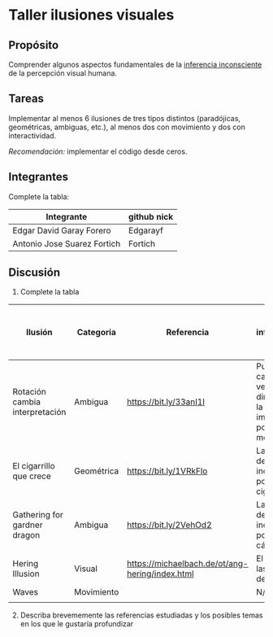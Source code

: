 # Taller ilusiones visuales

## Propósito

Comprender algunos aspectos fundamentales de la [inferencia inconsciente](https://github.com/VisualComputing/Cognitive) de la percepción visual humana.

## Tareas

Implementar al menos 6 ilusiones de tres tipos distintos (paradójicas, geométricas, ambiguas, etc.), al menos dos con movimiento y dos con interactividad.

*Recomendación:* implementar el código desde ceros.

## Integrantes

Complete la tabla:

| Integrante                 | github nick |
|----------------------------|-------------|
|Edgar David Garay Forero    | Edgarayf    |
|Antonio Jose Suarez Fortich | Fortich     |

## Discusión

1. Complete la tabla

| Ilusión                      | Categoria | Referencia            | Tipo de interactividad (si aplica)                           | URL código base (si aplica) |
|------------------------------|-----------|-----------------------|--------------------------------------------------------------|-----------------------------|
|Rotación cambia interpretación|Ambigua    |https://bit.ly/33anI1I |Puedes cambiar la velocidad y dirección en la que rota la imagen con la posición del mouse|                             |
|El cigarrillo que crece       |Geométrica |https://bit.ly/1VRkFlo |La posición del mouse indica la posición del cigarrillo.      |                             |
|Gathering for gardner dragon  |Ambigua    |https://bit.ly/2VehOd2 |La posicipon del mouse indica la posición de la cámara.       |                             |
|    Hering Illusion    |   Visual  | https://michaelbach.de/ot/ang-hering/index.html            | El click retira las esferas del fondo                                                 |                             |
|      Waves          |Movimiento        |                       |      N/A                                                        |                             |
|                              |           |                       |                                                              |                             |

2. Describa brevememente las referencias estudiadas y los posibles temas en los que le gustaría profundizar

